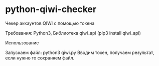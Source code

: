 # python-qiwi-checker
Чекер аккаунтов QIWI с помощью токена

Требования: Python3, Библиотека qiwi_api (pip3 install qiwi_api)

Использование

Запускаем файл: python3 qiwi.py
Вводим токен, получаем результат, если нужно то сохраняем файл.
